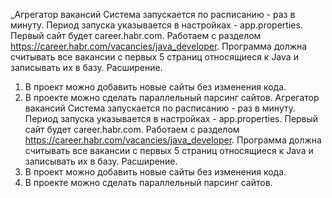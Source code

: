 _Агрегатор вакансий
Система запускается по расписанию - раз в минуту.  Период запуска указывается в настройках - app.properties.
Первый сайт будет career.habr.com. Работаем с разделом https://career.habr.com/vacancies/java_developer.  Программа должна считывать все вакансии c первых 5 страниц относящиеся к Java и записывать их в базу.
Расширение.
1. В проект можно добавить новые сайты без изменения кода.
2. В проекте можно сделать параллельный парсинг сайтов.
Агрегатор вакансий
   Система запускается по расписанию - раз в минуту.  Период запуска указывается в настройках - app.properties.
   Первый сайт будет career.habr.com. Работаем с разделом https://career.habr.com/vacancies/java_developer.  Программа должна считывать все вакансии c первых 5 страниц относящиеся к Java и записывать их в базу.
   Расширение.
3. В проект можно добавить новые сайты без изменения кода.
4. В проекте можно сделать параллельный парсинг сайтов.